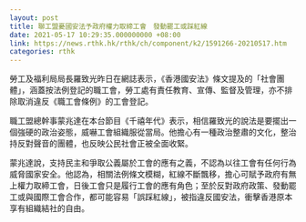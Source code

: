 ```yaml
---
layout: post
title: 聯工盟憂國安法予政府權力取締工會　發動罷工或踩紅線
date: 2021-05-17 10:29:35.000000000 +08:00
link: https://news.rthk.hk/rthk/ch/component/k2/1591266-20210517.htm
categories: rthk
---
```


勞工及福利局局長羅致光昨日在網誌表示，《香港國安法》條文提及的「社會團體」，涵蓋按法例登記的職工會，勞工處有責任教育、宣傳、監督及管理，亦不排除取消違反《職工會條例》的工會登記。

職工盟總幹事蒙兆達在本台節目《千禧年代》表示，相信羅致光的說法是要擺出一個強硬的政治姿態，威嚇工會組織服從當局。他擔心有一種政治整肅的文化，整治持反對聲音的團體，也反映公民社會正被全面收緊。

蒙兆達說，支持民主和爭取公義屬於工會的應有之義，不認為以往工會有任何行為威脅國家安全。他認為，相關法例條文模糊，紅線不斷飄移，擔心可賦予政府有無上權力取締工會，日後工會只是履行工會的應有角色；至於反對政府政策、發動罷工或與國際工會合作，都可能容易「誤踩紅線」，被指違反國安法，衝擊香港原本享有組織結社的自由。
